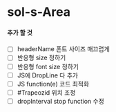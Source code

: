 # sol-s-Area



#### 추가 할 것

- [ ] headerName 폰트 사이즈 매끄럽게
- [ ] 반응형 size 정하기
- [ ] 반응형 font size 정하기
- [ ] JS에 DropLine 다 추가
- [ ] JS function(e) 코드 최적화
- [ ] #Trapeozid 위치 조정
- [ ] dropInterval stop function 수정
